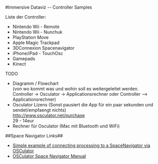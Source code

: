 #Immersive Dataviz -- Controller Samples

Liste der Controller:  
- Nintendo Wii - Remote  
- Nintendo Wii - Nunchuk  
- PlayStation Move  
- Apple Magic Trackpad  
- 3DConnexion Spacenavigator  
- iPhone/iPad - TouchOsc  
- Gamepads  
- Kinect


TODO  
- Diagramm / Flowchart  
  (von wo kommt was und wohin soll es weitergeleitet werden.   
  Controller -> Osculator -> Applicationsrechner oder Controller --> Applicationsrechner)  
- Osculator Lizens (Sonst pausiert die App für ein paar sekunden und sendet/empfaengt nichts)  
  http://www.osculator.net/purchase  
  29 - 14eur  
- Rechner für Osculator  (Mac mit Bluetooth und WiFi)  

##Space Navigator Links##
- [Simple example of connecting processing to a SpaceNavigator via OSCulator](https://gist.github.com/100144)
- [OSCulator Space Navigator Manual](http://www.osculator.net/doc/manual:spacenavigator)
